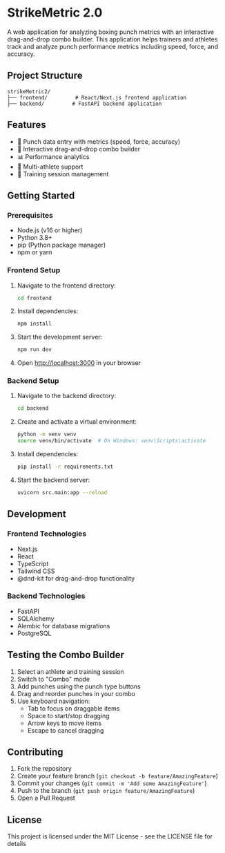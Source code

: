 # StrikeMetric 2.0

A web application for analyzing boxing punch metrics with an interactive drag-and-drop combo builder. This application helps trainers and athletes track and analyze punch performance metrics including speed, force, and accuracy.

## Project Structure

```
strikeMetric2/
├── frontend/         # React/Next.js frontend application
├── backend/         # FastAPI backend application
```

## Features

- 🥊 Punch data entry with metrics (speed, force, accuracy)
- 🔄 Interactive drag-and-drop combo builder
- 📊 Performance analytics
- 👥 Multi-athlete support
- 📝 Training session management

## Getting Started

### Prerequisites

- Node.js (v16 or higher)
- Python 3.8+
- pip (Python package manager)
- npm or yarn

### Frontend Setup

1. Navigate to the frontend directory:
   ```bash
   cd frontend
   ```

2. Install dependencies:
   ```bash
   npm install
   ```

3. Start the development server:
   ```bash
   npm run dev
   ```

4. Open [http://localhost:3000](http://localhost:3000) in your browser

### Backend Setup

1. Navigate to the backend directory:
   ```bash
   cd backend
   ```

2. Create and activate a virtual environment:
   ```bash
   python -m venv venv
   source venv/bin/activate  # On Windows: venv\Scripts\activate
   ```

3. Install dependencies:
   ```bash
   pip install -r requirements.txt
   ```

4. Start the backend server:
   ```bash
   uvicorn src.main:app --reload
   ```

## Development

### Frontend Technologies
- Next.js
- React
- TypeScript
- Tailwind CSS
- @dnd-kit for drag-and-drop functionality

### Backend Technologies
- FastAPI
- SQLAlchemy
- Alembic for database migrations
- PostgreSQL

## Testing the Combo Builder

1. Select an athlete and training session
2. Switch to "Combo" mode
3. Add punches using the punch type buttons
4. Drag and reorder punches in your combo
5. Use keyboard navigation:
   - Tab to focus on draggable items
   - Space to start/stop dragging
   - Arrow keys to move items
   - Escape to cancel dragging

## Contributing

1. Fork the repository
2. Create your feature branch (`git checkout -b feature/AmazingFeature`)
3. Commit your changes (`git commit -m 'Add some AmazingFeature'`)
4. Push to the branch (`git push origin feature/AmazingFeature`)
5. Open a Pull Request

## License

This project is licensed under the MIT License - see the LICENSE file for details 